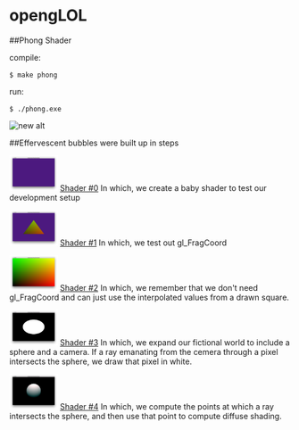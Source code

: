# opengLOL

##Phong Shader

compile:
```
$ make phong
```

run:
```
$ ./phong.exe
```

![new alt](https://github.com/vipyne/opengLOL/blob/master/screenshots/readmedia/1000bubbles.gif)

##Effervescent bubbles were built up in steps

<img src="https://github.com/vipyne/opengLOL/blob/master/screenshots/step_01.png" alt="Drawing" height="64"/>
<a href="https://github.com/vipyne/opengLOL/blob/master/docs/Shader0.md">Shader #0</a> In which, we create a baby shader to test our development setup

<p><img src="https://github.com/vipyne/opengLOL/blob/master/screenshots/step_02.png" alt="Drawing" height="64"/>
<a href="https://github.com/vipyne/opengLOL/blob/master/docs/Shader1.md">Shader #1</a> In which, we test out gl_FragCoord

<p><img src="https://github.com/vipyne/opengLOL/blob/master/screenshots/step_03.png" alt="Drawing" height="64"/>
<a href="https://github.com/vipyne/opengLOL/blob/master/docs/Shader2.md">Shader #2</a> In which, we remember that we don't need gl_FragCoord and can just use the interpolated values from a drawn square.

<p><img src="https://github.com/vipyne/opengLOL/blob/master/screenshots/step_05.png" alt="Drawing" height="64"/>
<a href="https://github.com/vipyne/opengLOL/blob/master/docs/Shader3.md">Shader #3</a> In which, we expand our fictional world to include a 
sphere and a camera. If a ray emanating from the cemera through a pixel intersects the sphere, we draw that pixel in white.

<p><img src="https://github.com/vipyne/opengLOL/blob/master/screenshots/step_06.png" alt="Drawing" height="64"/>
<a href="https://github.com/vipyne/opengLOL/blob/master/docs/Shader4.md">Shader #4</a> In which, we compute the points at which a ray intersects the sphere, and then use that point to compute diffuse shading.

